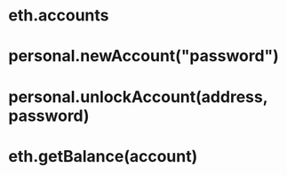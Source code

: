 
# eth.accounts

# personal.newAccount("password")

# personal.unlockAccount(address, password)

# eth.getBalance(account)
